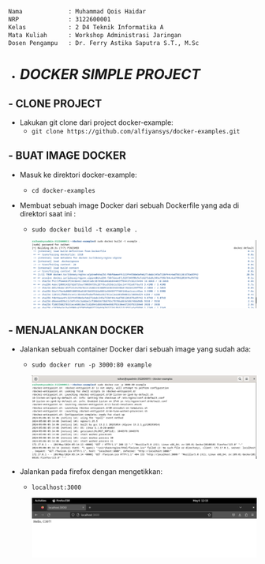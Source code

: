     Nama		     : Muhammad Qois Haidar
    NRP		         : 3122600001
    Kelas		     : 2 D4 Teknik Informatika A
    Mata Kuliah	     : Workshop Administrasi Jaringan
    Dosen Pengampu	 : Dr. Ferry Astika Saputra S.T., M.Sc
    

- # _DOCKER SIMPLE PROJECT_

## - CLONE PROJECT

- Lakukan git clone dari project docker-example: 
  - `git clone https://github.com/alfiyansys/docker-examples.git`
  
## - BUAT IMAGE DOCKER

- Masuk ke direktori docker-example:
  - `cd docker-examples`

- Membuat sebuah image Docker dari sebuah Dockerfile yang ada di direktori saat ini :
  - `sudo docker build -t example .`

      ![](assets/docktest-1.png)

## - MENJALANKAN DOCKER

- Jalankan sebuah container Docker dari sebuah image yang sudah ada:
  - `sudo docker run -p 3000:80 example`

      ![](assets/docktest2.png)
    
- Jalankan pada firefox dengan mengetikkan:
  - `localhost:3000`
    
      ![](assets/docktest3.png)
